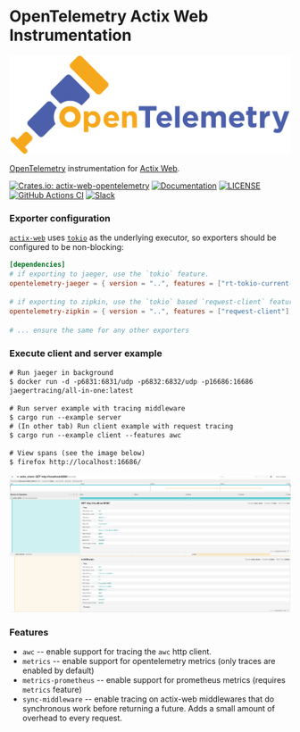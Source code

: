 # OpenTelemetry Actix Web Instrumentation

![OpenTelemetry — An observability framework for cloud-native software.][splash]

[splash]: https://raw.githubusercontent.com/open-telemetry/opentelemetry-rust/main/assets/logo-text.png

[OpenTelemetry](https://opentelemetry.io/) instrumentation for [Actix Web](https://actix.rs/).

[![Crates.io: actix-web-opentelemetry](https://img.shields.io/crates/v/actix-web-opentelemetry.svg)](https://crates.io/crates/actix-web-opentelemetry)
[![Documentation](https://docs.rs/actix-web-opentelemetry/badge.svg)](https://docs.rs/actix-web-opentelemetry)
[![LICENSE](https://img.shields.io/crates/l/actix-web-opentelemetry)](./LICENSE)
[![GitHub Actions CI](https://github.com/open-telemetry/opentelemetry-rust-contrib/workflows/CI/badge.svg)](https://github.com/open-telemetry/opentelemetry-rust-contrib/actions?query=workflow%3ACI+branch%3Amain)
[![Slack](https://img.shields.io/badge/slack-@cncf/otel/rust-brightgreen.svg?logo=slack)](https://cloud-native.slack.com/archives/C03GDP0H023)

### Exporter configuration

[`actix-web`] uses [`tokio`] as the underlying executor, so exporters should be
configured to be non-blocking:

```toml
[dependencies]
# if exporting to jaeger, use the `tokio` feature.
opentelemetry-jaeger = { version = "..", features = ["rt-tokio-current-thread"] }

# if exporting to zipkin, use the `tokio` based `reqwest-client` feature.
opentelemetry-zipkin = { version = "..", features = ["reqwest-client"], default-features = false }

# ... ensure the same for any other exporters
```

[`actix-web`]: https://crates.io/crates/actix-web
[`tokio`]: https://crates.io/crates/tokio

### Execute client and server example

```console
# Run jaeger in background
$ docker run -d -p6831:6831/udp -p6832:6832/udp -p16686:16686 jaegertracing/all-in-one:latest

# Run server example with tracing middleware
$ cargo run --example server
# (In other tab) Run client example with request tracing
$ cargo run --example client --features awc

# View spans (see the image below)
$ firefox http://localhost:16686/
```

![Jaeger UI](opentelemetry-instrumentation-actix-web/trace.png)

### Features

- `awc` -- enable support for tracing the `awc` http client.
- `metrics` -- enable support for opentelemetry metrics (only traces are enabled by default)
- `metrics-prometheus` -- enable support for prometheus metrics (requires `metrics` feature)
- `sync-middleware` -- enable tracing on actix-web middlewares that do synchronous work before returning a future. Adds a small amount of overhead to every request.
